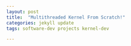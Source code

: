 ```yaml
---
layout: post
title:  "Multithreaded Kernel From Scratch!"
categories: jekyll update
tags: software-dev projects kernel-dev

---
```


